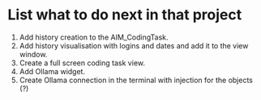 # List what to do next in that project
1. Add history creation to the AIM_CodingTask.
2. Add history visualisation with logins and dates and add it to the view window.
3. Create a full screen coding task view.
4. Add Ollama widget.
5. Create Ollama connection in the terminal with injection for the objects (?)